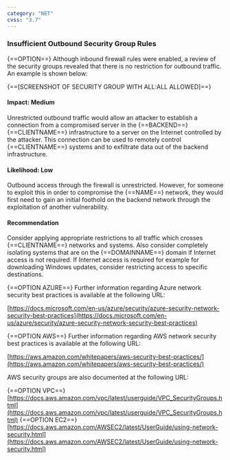 ```yaml
---
category: "NET"
cvss: "3.7"
---
```

### Insufficient Outbound Security Group Rules
{==OPTION==} Although inbound firewall rules were enabled, a review of the security groups revealed that there is no restriction for outbound traffic. An example is shown below:

{==[SCREENSHOT OF SECURITY GROUP WITH ALL:ALL ALLOWED]==}
#### Impact: Medium
Unrestricted outbound traffic would allow an attacker to establish a connection from a compromised server in the {==BACKEND==} {==CLIENTNAME==} infrastructure to a server on the Internet controlled by the attacker. This connection can be used to remotely control {==CLIENTNAME==} systems and to exfiltrate data out of the backend infrastructure.
#### Likelihood: Low
Outbound access through the firewall is unrestricted. However, for someone to exploit this in order to compromise the {==NAME==} network, they would first need to gain an initial foothold on the backend network through the exploitation of another vulnerability.
#### Recommendation
Consider applying appropriate restrictions to all traffic which crosses {==CLIENTNAME==} networks and systems. Also consider completely isolating systems that are on the {==DOMAINNAME==} domain if Internet access is not required. If Internet access is required for example for downloading Windows updates, consider restricting access to specific destinations.

{==OPTION AZURE==} Further information regarding Azure network security best practices is available at the following URL:

[https://docs.microsoft.com/en-us/azure/security/azure-security-network-security-best-practices](https://docs.microsoft.com/en-us/azure/security/azure-security-network-security-best-practices)

{==OPTION AWS==} Further information regarding AWS network security best practices is available at the following URL:

[https://aws.amazon.com/whitepapers/aws-security-best-practices/](https://aws.amazon.com/whitepapers/aws-security-best-practices/)

AWS security groups are also documented at the following URL:

{==OPTION VPC==}[https://docs.aws.amazon.com/vpc/latest/userguide/VPC_SecurityGroups.html](https://docs.aws.amazon.com/vpc/latest/userguide/VPC_SecurityGroups.html)
{==OPTION EC2==}[https://docs.aws.amazon.com/AWSEC2/latest/UserGuide/using-network-security.html](https://docs.aws.amazon.com/AWSEC2/latest/UserGuide/using-network-security.html)
